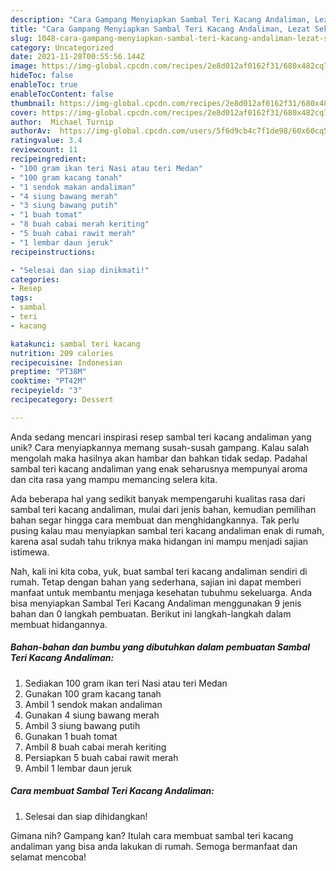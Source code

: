 ```yaml
---
description: "Cara Gampang Menyiapkan Sambal Teri Kacang Andaliman, Lezat Sekali"
title: "Cara Gampang Menyiapkan Sambal Teri Kacang Andaliman, Lezat Sekali"
slug: 1048-cara-gampang-menyiapkan-sambal-teri-kacang-andaliman-lezat-sekali
category: Uncategorized
date: 2021-11-28T00:55:56.144Z
image: https://img-global.cpcdn.com/recipes/2e8d012af0162f31/680x482cq70/sambal-teri-kacang-andaliman-foto-resep-utama.jpg
hideToc: false
enableToc: true
enableTocContent: false
thumbnail: https://img-global.cpcdn.com/recipes/2e8d012af0162f31/680x482cq70/sambal-teri-kacang-andaliman-foto-resep-utama.jpg
cover: https://img-global.cpcdn.com/recipes/2e8d012af0162f31/680x482cq70/sambal-teri-kacang-andaliman-foto-resep-utama.jpg
author:  Michael Turnip
authorAv:  https://img-global.cpcdn.com/users/5f6d9cb4c7f1de98/60x60cq50/avatar.jpg
ratingvalue: 3.4
reviewcount: 11
recipeingredient:
- "100 gram ikan teri Nasi atau teri Medan"
- "100 gram kacang tanah"
- "1 sendok makan andaliman"
- "4 siung bawang merah"
- "3 siung bawang putih"
- "1 buah tomat"
- "8 buah cabai merah keriting"
- "5 buah cabai rawit merah"
- "1 lembar daun jeruk"
recipeinstructions:

- "Selesai dan siap dinikmati!"
categories:
- Resep
tags:
- sambal
- teri
- kacang

katakunci: sambal teri kacang 
nutrition: 209 calories
recipecuisine: Indonesian
preptime: "PT38M"
cooktime: "PT42M"
recipeyield: "3"
recipecategory: Dessert

---
```



Anda sedang mencari inspirasi resep sambal teri kacang andaliman yang unik? Cara menyiapkannya memang susah-susah gampang. Kalau salah mengolah maka hasilnya akan hambar dan bahkan tidak sedap. Padahal sambal teri kacang andaliman yang enak seharusnya mempunyai aroma dan cita rasa yang mampu memancing selera kita.




Ada beberapa hal yang sedikit banyak mempengaruhi kualitas rasa dari sambal teri kacang andaliman, mulai dari jenis bahan, kemudian pemilihan bahan segar hingga cara membuat dan menghidangkannya. Tak perlu pusing kalau mau menyiapkan sambal teri kacang andaliman enak di rumah, karena asal sudah tahu triknya maka hidangan ini mampu menjadi sajian istimewa.


Nah, kali ini kita coba, yuk, buat sambal teri kacang andaliman sendiri di rumah. Tetap dengan bahan yang sederhana, sajian ini dapat memberi manfaat untuk membantu menjaga kesehatan tubuhmu sekeluarga. Anda bisa menyiapkan Sambal Teri Kacang Andaliman menggunakan 9 jenis bahan dan 0 langkah pembuatan. Berikut ini langkah-langkah dalam membuat hidangannya.

<!--inarticleads1-->

##### Bahan-bahan dan bumbu yang dibutuhkan dalam pembuatan Sambal Teri Kacang Andaliman:

1. Sediakan 100 gram ikan teri Nasi atau teri Medan
1. Gunakan 100 gram kacang tanah
1. Ambil 1 sendok makan andaliman
1. Gunakan 4 siung bawang merah
1. Ambil 3 siung bawang putih
1. Gunakan 1 buah tomat
1. Ambil 8 buah cabai merah keriting
1. Persiapkan 5 buah cabai rawit merah
1. Ambil 1 lembar daun jeruk




<!--inarticleads2-->

##### Cara membuat Sambal Teri Kacang Andaliman:


1. Selesai dan siap dihidangkan!



Gimana nih? Gampang kan? Itulah cara membuat sambal teri kacang andaliman yang bisa anda lakukan di rumah. Semoga bermanfaat dan selamat mencoba!
